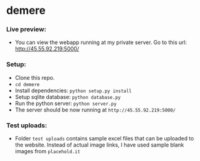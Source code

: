# demere

### Live preview:
- You can view the webapp running at my private server. Go to this url: http://45.55.92.219:5000/

### Setup:
- Clone this repo. 
- `cd demere`
- Install dependencies: 
  `python setup.py install` 
- Setup sqlite database: `python database.py`
- Run the python server: `python server.py`
- The server should be now running at `http://45.55.92.219:5000/`

### Test uploads:
- Folder `test uploads` contains sample excel files that can be uploaded to the website. Instead of actual image links, I have used sample blank images from `placehold.it`
